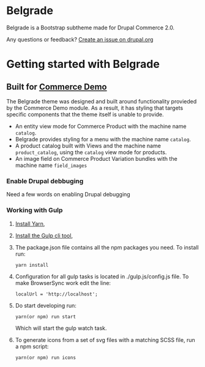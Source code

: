 # Belgrade
Belgrade is a Bootstrap subtheme made for Drupal Commerce 2.0.


Any questions or feedback?
[Create an issue on drupal.org](https://www.drupal.org/project/issues/belgrade)


# Getting started with Belgrade

## Built for [Commerce Demo](https://www.drupal.org/project/commerce_demo)

The Belgrade theme was designed and built around functionality provieded by the Commerce Demo module. As a
result, it has styling that targets specific components that the theme itself is unable to provide.

* An entity view mode for Commerce Product with the machine name `catalog`.
* Belgrade provides styling for a menu with the machine name `catalog`.
* A product catalog built with Views and the machine name `product_catalog`, using the `catalog` view mode for products.
* An image field on Commerce Product Variation bundles with the machine name `field_images`

### Enable Drupal debbuging
Need a few words on enabling Drupal debugging

### Working with Gulp

1. [Install Yarn](https://yarnpkg.com/en/docs/install),

2. [Install the Gulp cli tool](https://gulpjs.com/),

3. The package.json file contains all the npm packages you need. To install run:
    ```
    yarn install
    ```

4. Configuration for all gulp tasks is located in ./gulp.js/config.js file.
   To make BrowserSync work edit the line:
    ```
    localUrl = 'http://localhost';
    ```

5. Do start developing run:
    ```
    yarn(or npm) run start
    ```
    Which will start the gulp watch task.

6. To generate icons from a set of svg files with a matching SCSS file, run a npm script:
    ```
    yarn(or npm) run icons
    ```
